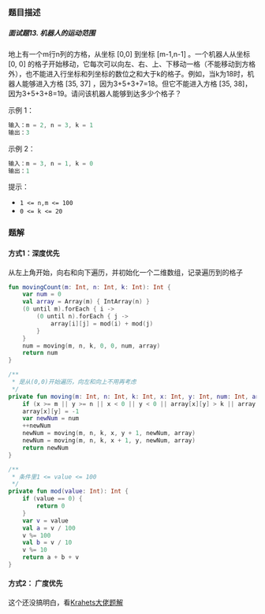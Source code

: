 ### 题目描述
##### 面试题13. 机器人的运动范围
地上有一个m行n列的方格，从坐标 [0,0] 到坐标 [m-1,n-1] 。一个机器人从坐标 [0, 0] 的格子开始移动，它每次可以向左、右、上、下移动一格（不能移动到方格外），也不能进入行坐标和列坐标的数位之和大于k的格子。例如，当k为18时，机器人能够进入方格 [35, 37] ，因为3+5+3+7=18。但它不能进入方格 [35, 38]，因为3+5+3+8=19。请问该机器人能够到达多少个格子？

示例 1：
```kotlin
输入：m = 2, n = 3, k = 1
输出：3
```

示例 2：
```kotlin
输入：m = 3, n = 1, k = 0
输出：1
```

提示：
* `1 <= n,m <= 100`
* `0 <= k <= 20`

### 题解
#### 方式1：深度优先
从左上角开始，向右和向下遍历，并初始化一个二维数组，记录遍历到的格子
```kotlin
fun movingCount(m: Int, n: Int, k: Int): Int {
    var num = 0
    val array = Array(m) { IntArray(n) }
    (0 until m).forEach { i ->
        (0 until n).forEach { j ->
            array[i][j] = mod(i) + mod(j)
        }
    }
    num = moving(m, n, k, 0, 0, num, array)
    return num
}

/**
 * 是从(0,0)开始遍历，向左和向上不用再考虑
 */
private fun moving(m: Int, n: Int, k: Int, x: Int, y: Int, num: Int, array: Array<IntArray>): Int {
    if (x >= m || y >= n || x < 0 || y < 0 || array[x][y] > k || array[x][y] < 0) return num
    array[x][y] = -1
    var newNum = num
    ++newNum
    newNum = moving(m, n, k, x, y + 1, newNum, array)
    newNum = moving(m, n, k, x + 1, y, newNum, array)
    return newNum
}

/**
 * 条件里1 <= value <= 100
 */
private fun mod(value: Int): Int {
    if (value == 0) {
        return 0
    }
    var v = value
    val a = v / 100
    v %= 100
    val b = v / 10
    v %= 10
    return a + b + v
}
```
#### 方式2： 广度优先
这个还没搞明白，看[Krahets大佬题解](https://leetcode-cn.com/problems/ji-qi-ren-de-yun-dong-fan-wei-lcof/solution/mian-shi-ti-13-ji-qi-ren-de-yun-dong-fan-wei-dfs-b/)


